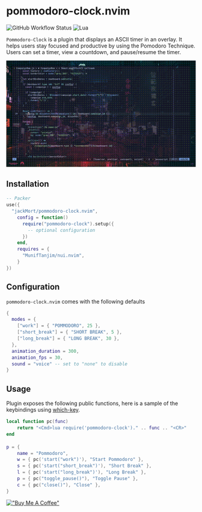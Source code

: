 # pommodoro-clock.nvim

![GitHub Workflow Status](http://img.shields.io/github/actions/workflow/status/jackMort/pommodoro-clock.nvim/default.yml?branch=main&style=for-the-badge)
![Lua](https://img.shields.io/badge/Made%20with%20Lua-blueviolet.svg?style=for-the-badge&logo=lua)


`Pommodoro-Clock` is a plugin that displays an ASCII timer in an overlay. It helps users stay focused and productive by using the Pomodoro Technique.
Users can set a timer, view a countdown, and pause/resume the timer.

![preview image](https://github.com/jackMort/pommodoro-clock.nvim/blob/media/preview.gif?raw=true)

## Installation

```lua
-- Packer
use({
  "jackMort/pommodoro-clock.nvim",
    config = function()
      require("pommodoro-clock").setup({
        -- optional configuration
      })
    end,
    requires = {
      "MunifTanjim/nui.nvim",
    }
})
```

## Configuration

`pommodoro-clock.nvim` comes with the following defaults

```lua
{
  modes = {
    ["work"] = { "POMMODORO", 25 },
    ["short_break"] = { "SHORT BREAK", 5 },
    ["long_break"] = { "LONG BREAK", 30 },
  },
  animation_duration = 300,
  animation_fps = 30,
  sound = "voice" -- set to "none" to disable
}
```

## Usage

Plugin exposes the following public functions, here is a sample of the keybindings using [which-key](https://github.com/folke/which-key.nvim).

```lua
local function pc(func)
	return "<Cmd>lua require('pommodoro-clock')." .. func .. "<CR>"
end

p = {
	name = "Pommodoro",
	w = { pc('start("work")'), "Start Pommodoro" },
	s = { pc('start("short_break")'), "Short Break" },
	l = { pc('start("long_break")'), "Long Break" },
	p = { pc("toggle_pause()"), "Toggle Pause" },
	c = { pc("close()"), "Close" },
}
```

[!["Buy Me A Coffee"](https://www.buymeacoffee.com/assets/img/custom_images/orange_img.png)](https://www.buymeacoffee.com/jackMort)
